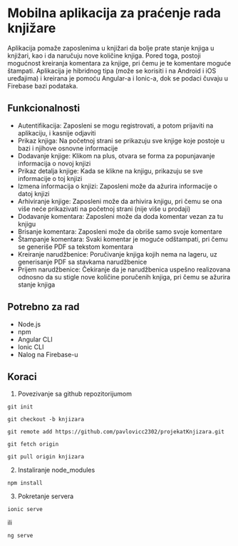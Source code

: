 # Mobilna aplikacija za praćenje rada knjižare

Aplikacija pomaže zaposlenima u knjižari da bolje prate stanje knjiga u knjižari, kao i da naručuju nove količine knjiga. Pored toga, postoji mogućnost kreiranja komentara za knjige, pri čemu je te komentare moguće štampati.
Aplikacija je hibridnog tipa (može se korisiti i na Android i iOS uređajima) i kreirana je pomoću Angular-a i Ionic-a, dok se podaci čuvaju u Firebase bazi podataka. 

## Funkcionalnosti
- Autentifikacija: Zaposleni se mogu registrovati, a potom prijaviti na aplikaciju, i kasnije odjaviti
- Prikaz knjiga: Na početnoj strani se prikazuju sve knjige koje postoje u bazi i njihove osnovne informacije
- Dodavanje knjige: Klikom na plus, otvara se forma za popunjavanje informacija o novoj knjizi
- Prikaz detalja knjige: Kada se klikne na knjigu, prikazuju se sve informacije o toj knjizi
- Izmena informacija o knjizi: Zaposleni može da ažurira informacije o datoj knjizi
- Arhiviranje knjige: Zaposleni može da arhivira knjigu, pri čemu se ona više neće prikazivati na početnoj strani (nije više u prodaji)
- Dodavanje komentara: Zaposleni može da doda komentar vezan za tu knjigu
- Brisanje komentara: Zaposleni može da obriše samo svoje komentare
- Štampanje komentara: Svaki komentar je moguće odštampati, pri čemu se generiše PDF sa tekstom komentara
- Kreiranje narudžbenice: Poručivanje knjiga kojih nema na lageru, uz generisanje PDF sa stavkama narudžbenice
- Prijem narudžbenice: Čekiranje da je narudžbenica uspešno realizovana odnosno da su stigle nove količine poručenih knjiga, pri čemu se ažurira stanje knjiga

 ## Potrebno za rad
 - Node.js
 - npm
 - Angular CLI
 - Ionic CLI
 - Nalog na Firebase-u

## Koraci
1) Povezivanje sa github repozitorijumom
~~~
git init

git checkout -b knjizara

git remote add https://github.com/pavlovicc2302/projekatKnjizara.git

git fetch origin

git pull origin knjizara
~~~

2) Instaliranje node_modules
~~~
npm install
~~~

3) Pokretanje servera
~~~
ionic serve
~~~
ili
~~~
ng serve
~~~
